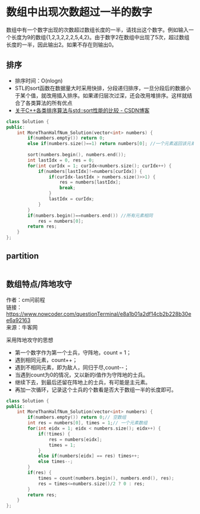 # 数组中出现次数超过一半的数字

数组中有一个数字出现的次数超过数组长度的一半，请找出这个数字。例如输入一个长度为9的数组{1,2,3,2,2,2,5,4,2}。由于数字2在数组中出现了5次，超过数组长度的一半，因此输出2。如果不存在则输出0。

## 排序

- 排序时间：O(nlogn) 
- STL的sort函数在数据量大时采用快排，分段递归排序，一旦分段后的数据小于某个值，就改用插入排序。如果递归层次过深，还会改用堆排序。这样就结合了各类算法的所有优点  
- [关于C++各类排序算法与std::sort性能的比较 - CSDN博客](https://blog.csdn.net/qq_24625045/article/details/49964173)



```cpp
class Solution {
public:
    int MoreThanHalfNum_Solution(vector<int> numbers) {
        if(numbers.empty()) return 0;
        else if(numbers.size()==1) return numbers[0]; //一个元素返回该元素
        
        sort(numbers.begin(), numbers.end());
        int lastIdx = 0, res = 0;
        for(int curIdx = 1; curIdx<numbers.size(); curIdx++) {
            if(numbers[lastIdx]!=numbers[curIdx]) {
                if(curIdx-lastIdx > numbers.size()>>1) {
                    res = numbers[lastIdx];
                    break;
                }
                lastIdx = curIdx;
            }
        }
        if(numbers.begin()==numbers.end()) //所有元素相同
            res = numbers[0];
        return res;
    }
};
```

##  partition

```cpp

```


## 数组特点/阵地攻守

作者：cm问前程  
链接：https://www.nowcoder.com/questionTerminal/e8a1b01a2df14cb2b228b30ee6a92163  
来源：牛客网  

采用阵地攻守的思想  
- 第一个数字作为第一个士兵，守阵地，count = 1；
- 遇到相同元素，count++；
- 遇到不相同元素，即为敌人，同归于尽,count--；
- 当遇到count为0的情况，又以新的i值作为守阵地的士兵。
- 继续下去，到最后还留在阵地上的士兵，有可能是主元素。  
- 再加一次循环，记录这个士兵的个数看是否大于数组一半的长度即可。  

```cpp
class Solution {
public:
    int MoreThanHalfNum_Solution(vector<int> numbers) {
        if(numbers.empty()) return 0;// 空数组
        int res = numbers[0], times = 1;// 一个元素数组
        for(int eidx = 1; eidx < numbers.size(); eidx++) {
            if(!times) {
                res = numbers[eidx];
                times = 1;
            }
            else if(numbers[eidx] == res) times++;
            else times--;
        }
        if(res) {
            times = count(numbers.begin(), numbers.end(), res);
            res = times<=numbers.size()/2 ? 0 : res;
        }
        return res;
    }
};
```
